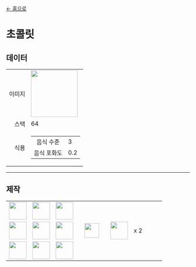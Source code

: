 [← 홈으로](../)
# 초콜릿

## 데이터
<table>
    <tr><td align="end">이미지</td><td><img src="https://i.imgur.com/j8F7WrL.png" width="128"/></td></tr>
    <tr><td align="end">스택</td><td>64</td></tr>
    <tr>
        <td align="end">식용</td>
        <td>
            <table>
                <tr><td align="center">음식 수준</td><td align="start">3</td></tr>
                <tr><td align="center">음식 포화도</td><td align="start">0.2</td></tr>
            </table>
        </td>
    </tr>
</table>

---

## 제작
<table>
    <tr><td><img src="https://i.imgur.com/tdDZdWW.png" width="48"/></td><td><img src="https://i.imgur.com/tdDZdWW.png" width="48"/></td><td><img src="https://i.imgur.com/tdDZdWW.png" width="48"/></td><td colspan="3"></td></tr>
    <tr><td><img src="https://i.imgur.com/tdDZdWW.png" width="48"/></td><td><img src="https://i.imgur.com/K971eZe.png" width="48"/></td><td><img src="https://i.imgur.com/tdDZdWW.png" width="48"/></td><td width="70" align="center"><img src="https://i.imgur.com/VE0KqIE.png" width="40"/></td><td><img src="https://i.imgur.com/j8F7WrL.png" width="48"/></td><td width="70">x 2</td></tr>
    <tr><td><img src="https://i.imgur.com/tdDZdWW.png" width="48"/></td><td><img src="https://i.imgur.com/tdDZdWW.png" width="48"/></td><td><img src="https://i.imgur.com/tdDZdWW.png" width="48"/></td><td colspan="3"></td></tr>
</table>
